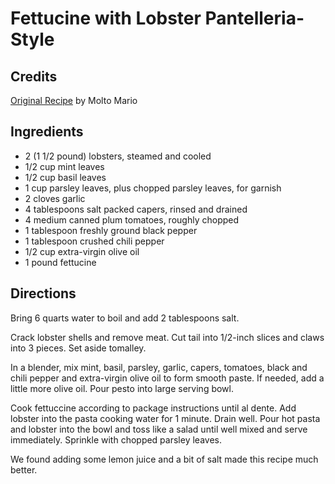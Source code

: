 # Fettucine with Lobster Pantelleria-Style 

## Credits

[Original Recipe](http://www.foodtv.com/food/recipes/recipe/0,1977,FOOD_9936_24008,00.html "http://www.foodtv.com/food/recipes/recipe/0,1977,FOOD 9936 24008,00.html") by Molto Mario

## Ingredients

- 2 (1 1/2 pound) lobsters, steamed and cooled 
- 1/2 cup mint leaves 
- 1/2 cup basil leaves 
- 1 cup parsley leaves, plus chopped parsley leaves, for garnish 
- 2 cloves garlic 
- 4 tablespoons salt packed capers, rinsed and drained 
- 4 medium canned plum tomatoes, roughly chopped 
- 1 tablespoon freshly ground black pepper 
- 1 tablespoon crushed chili pepper 
- 1/2 cup extra-virgin olive oil 
- 1 pound fettucine

## Directions

Bring 6 quarts water to boil and add 2 tablespoons salt.   
 Crack lobster shells and remove meat. Cut tail into 1/2-inch slices and claws into 3 pieces. Set aside tomalley.   
  
 In a blender, mix mint, basil, parsley, garlic, capers, tomatoes, black and chili pepper and extra-virgin olive oil to form smooth paste. If needed, add a little more olive oil. Pour pesto into large serving bowl.   
  
 Cook fettuccine according to package instructions until al dente. Add lobster into the pasta cooking water for 1 minute. Drain well. Pour hot pasta and lobster into the bowl and toss like a salad until well mixed and serve immediately. Sprinkle with chopped parsley leaves.

We found adding some lemon juice and a bit of salt made this recipe much better.

